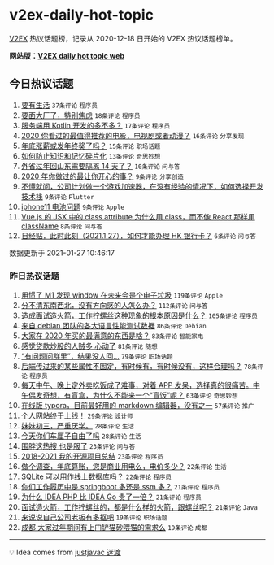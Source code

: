 # v2ex-daily-hot-topic

[V2EX](https://www.v2ex.com/) 热议话题榜，记录从 2020-12-18 日开始的 V2EX 热议话题榜单。

**网站版：[V2EX daily hot topic web](https://realleonardo.github.io/v2ex-daily-hot-topic-web/)**

## 今日热议话题

<!-- TODAY BEGIN -->

1. [要有生活](https://www.v2ex.com/t/748746) `37条评论` `程序员`
1. [要面大厂了，特别焦虑](https://www.v2ex.com/t/748756) `18条评论` `程序员`
1. [服务端用 Kotlin 开发的多不多？](https://www.v2ex.com/t/748773) `17条评论` `程序员`
1. [2020 你看过的最值得推荐的电影，电视剧或者动漫？](https://www.v2ex.com/t/748770) `16条评论` `分享发现`
1. [年底涨薪或发年终奖了吗？](https://www.v2ex.com/t/748760) `15条评论` `职场话题`
1. [如何防止知识和记忆碎片化](https://www.v2ex.com/t/748747) `13条评论` `奇思妙想`
1. [外省过年回山东需要隔离 14 天了？](https://www.v2ex.com/t/748748) `10条评论` `问与答`
1. [2020 年你做过的最让你开心的事？](https://www.v2ex.com/t/748781) `9条评论` `分享创造`
1. [不懂就问，公司计划做一个游戏加速器，在没有经验的情况下，如何选择开发技术栈](https://www.v2ex.com/t/748779) `9条评论` `Flutter`
1. [iphone11 电池问题](https://www.v2ex.com/t/748759) `9条评论` `Apple`
1. [Vue.js 的 JSX 中的 class attribute 为什么用 class，而不像 React 那样用 className](https://www.v2ex.com/t/748744) `8条评论` `问与答`
1. [日经贴，此时此刻（2021.1.27），如何才能办理 HK 银行卡？](https://www.v2ex.com/t/748774) `6条评论` `问与答`

数据更新于 2021-01-27 10:46:17

<!-- TODAY END -->

### 昨日热议话题

<!-- YESTERDAY BEGIN -->

1. [用惯了 M1 发现 window 在未来会是个电子垃圾](https://www.v2ex.com/t/748450) `119条评论` `Apple`
1. [分不清东南西北，没有方向感的人怎么办？](https://www.v2ex.com/t/748429) `112条评论` `问与答`
1. [造成面试造火箭，工作拧螺丝这种现象的根本原因是什么？](https://www.v2ex.com/t/748372) `105条评论` `程序员`
1. [来自 debian 团队的各大语言性能测试数据](https://www.v2ex.com/t/748518) `86条评论` `Debian`
1. [大家在 2020 年买的最满意的东西是啥？](https://www.v2ex.com/t/748542) `83条评论` `智能家电`
1. [感觉贷款炒股的人贼多 心动了](https://www.v2ex.com/t/748577) `81条评论` `随想`
1. [“有问题问群里”，结果没人回…](https://www.v2ex.com/t/748364) `79条评论` `职场话题`
1. [后端传过来的某些属性不固定，有时候有，有时候没有，这样合理吗？](https://www.v2ex.com/t/748527) `78条评论` `程序员`
1. [每天中午、晚上定外卖吃饭成了难事，对着 APP 发呆，选择真的很痛苦。中午偶发奇想，有盲盒，为什么不能来一个“盲饭”呢？](https://www.v2ex.com/t/748487) `63条评论` `奇思妙想`
1. [在线版 typora，目前最好用的 markdown 编辑器，没有之一](https://www.v2ex.com/t/748439) `57条评论` `推广`
1. [个人网站终于上线！](https://www.v2ex.com/t/748710) `29条评论` `设计师`
1. [妹妹初三，严重厌学。](https://www.v2ex.com/t/748707) `28条评论` `生活`
1. [今天你们车厘子自由了吗](https://www.v2ex.com/t/748365) `28条评论` `生活`
1. [围脖这热搜 也是服了](https://www.v2ex.com/t/748700) `23条评论` `问与答`
1. [2018-2021 我的开源项目总结](https://www.v2ex.com/t/748618) `23条评论` `程序员`
1. [做个调查，年底算账，您是商业用电么，电价多少？](https://www.v2ex.com/t/748489) `22条评论` `生活`
1. [SQLite 可以用作线上数据库吗？](https://www.v2ex.com/t/748360) `22条评论` `程序员`
1. [你们工作履历中是 springboot 多还是 ssm 多？](https://www.v2ex.com/t/748369) `21条评论` `程序员`
1. [为什么 IDEA PHP 比 IDEA Go 贵了一倍？](https://www.v2ex.com/t/748368) `21条评论` `程序员`
1. [面试造火箭，工作拧螺丝的，都是什么样的火箭，跟螺丝呢？](https://www.v2ex.com/t/748363) `21条评论` `Java`
1. [来说说自己公司老板有多抠吧](https://www.v2ex.com/t/748502) `19条评论` `职场话题`
1. [成都 大家过年期间有上门铲猫砂喂猫的需求么](https://www.v2ex.com/t/748375) `19条评论` `成都`

<!-- YESTERDAY END -->

---

💡 Idea comes from [justjavac 迷渡](https://github.com/justjavac/)
